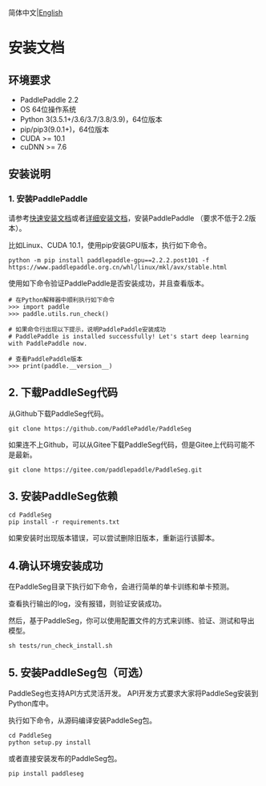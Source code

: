 简体中文|[English](install.md)
# 安装文档


## 环境要求

- PaddlePaddle 2.2
- OS 64位操作系统
- Python 3(3.5.1+/3.6/3.7/3.8/3.9)，64位版本
- pip/pip3(9.0.1+)，64位版本
- CUDA >= 10.1
- cuDNN >= 7.6

## 安装说明

### 1. 安装PaddlePaddle

请参考[快速安装文档](https://www.paddlepaddle.org.cn/install/quick)或者[详细安装文档](https://www.paddlepaddle.org.cn/documentation/docs/zh/install/index_cn.html)，安装PaddlePaddle （要求不低于2.2版本）。

比如Linux、CUDA 10.1，使用pip安装GPU版本，执行如下命令。

```
python -m pip install paddlepaddle-gpu==2.2.2.post101 -f https://www.paddlepaddle.org.cn/whl/linux/mkl/avx/stable.html
```

使用如下命令验证PaddlePaddle是否安装成功，并且查看版本。

```
# 在Python解释器中顺利执行如下命令
>>> import paddle
>>> paddle.utils.run_check()

# 如果命令行出现以下提示，说明PaddlePaddle安装成功
# PaddlePaddle is installed successfully! Let's start deep learning with PaddlePaddle now.

# 查看PaddlePaddle版本
>>> print(paddle.__version__)

```

## 2. 下载PaddleSeg代码

从Github下载PaddleSeg代码。

```
git clone https://github.com/PaddlePaddle/PaddleSeg
```

如果连不上Github，可以从Gitee下载PaddleSeg代码，但是Gitee上代码可能不是最新。

```
git clone https://gitee.com/paddlepaddle/PaddleSeg.git
```

## 3. 安装PaddleSeg依赖

```
cd PaddleSeg
pip install -r requirements.txt
```

如果安装时出现版本错误，可以尝试删除旧版本，重新运行该脚本。

## 4.确认环境安装成功

在PaddleSeg目录下执行如下命令，会进行简单的单卡训练和单卡预测。

查看执行输出的log，没有报错，则验证安装成功。

然后，基于PaddleSeg，你可以使用配置文件的方式来训练、验证、测试和导出模型。

```
sh tests/run_check_install.sh
```

## 5. 安装PaddleSeg包（可选）

PaddleSeg也支持API方式灵活开发。 API开发方式要求大家将PaddleSeg安装到Python库中。


执行如下命令，从源码编译安装PaddleSeg包。
```
cd PaddleSeg
python setup.py install
```

或者直接安装发布的PaddleSeg包。
```
pip install paddleseg
```
